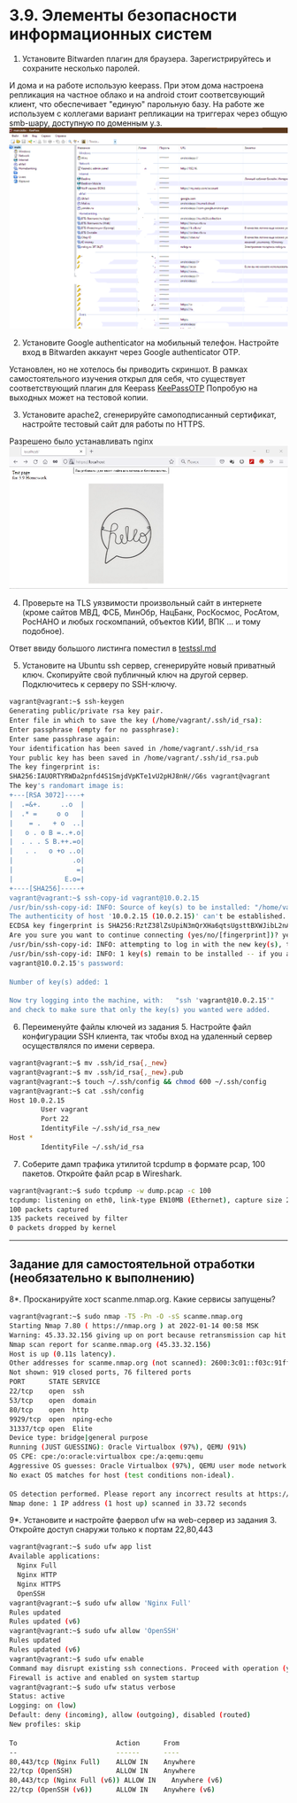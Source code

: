 # 3.9. Элементы безопасности информационных систем

1. Установите Bitwarden плагин для браузера. Зарегистрируйтесь и сохраните несколько паролей.

И дома и на работе использую keepass. При этом дома настроена репликация на частное облако и на android стоит соответсвующий клиент, что обеспечивает "единую" парольную базу.
На работе же используем с коллегами вариант репликации на триггерах через общую smb-шару, доступную по доменным у.з.
![Keepass_01](./3.9.1_01.png)

2. Установите Google authenticator на мобильный телефон. Настройте вход в Bitwarden аккаунт через Google authenticator OTP.

Установлен, но не хотелось бы приводить скриншот.
В рамках самостоятельного изучения открыл для себя, что существует соответствующий плагин для Keepass [KeePassOTP](https://github.com/Rookiestyle/KeePassOTP)
Попробую на выходных может на тестовой копии.

3. Установите apache2, сгенерируйте самоподписанный сертификат, настройте тестовый сайт для работы по HTTPS.

Разрешено было устанавливать nginx
![Nginx+SSL](./3.9.3_01.png)

4. Проверьте на TLS уязвимости произвольный сайт в интернете (кроме сайтов МВД, ФСБ, МинОбр, НацБанк, РосКосмос, РосАтом, РосНАНО и любых госкомпаний, объектов КИИ, ВПК ... и тому подобное).

Ответ ввиду большого листинга поместил в [testssl.md](./testssl.md)

5. Установите на Ubuntu ssh сервер, сгенерируйте новый приватный ключ. Скопируйте свой публичный ключ на другой сервер. Подключитесь к серверу по SSH-ключу.

```bash
vagrant@vagrant:~$ ssh-keygen
Generating public/private rsa key pair.
Enter file in which to save the key (/home/vagrant/.ssh/id_rsa):
Enter passphrase (empty for no passphrase):
Enter same passphrase again:
Your identification has been saved in /home/vagrant/.ssh/id_rsa
Your public key has been saved in /home/vagrant/.ssh/id_rsa.pub
The key fingerprint is:
SHA256:IAUORTYRWDa2pnfd4S1SmjdVpKTe1vU2pHJ8nH//G6s vagrant@vagrant
The key's randomart image is:
+---[RSA 3072]----+
|  .=&+.     ..o  |
|  .* =     o o   |
|    = .   + o  ..|
|   o . o B =..+.o|
|  . . . S B.++.=o|
|   . .   o +o ..o|
|               .o|
|                =|
|             E.o=|
+----[SHA256]-----+
vagrant@vagrant:~$ ssh-copy-id vagrant@10.0.2.15
/usr/bin/ssh-copy-id: INFO: Source of key(s) to be installed: "/home/vagrant/.ssh/id_rsa.pub"
The authenticity of host '10.0.2.15 (10.0.2.15)' can't be established.
ECDSA key fingerprint is SHA256:RztZ38lZsUpiN3mQrXHa6qtsUgsttBXWJibL2nAiwdQ.
Are you sure you want to continue connecting (yes/no/[fingerprint])? yes
/usr/bin/ssh-copy-id: INFO: attempting to log in with the new key(s), to filter out any that are already installed
/usr/bin/ssh-copy-id: INFO: 1 key(s) remain to be installed -- if you are prompted now it is to install the new keys
vagrant@10.0.2.15's password:

Number of key(s) added: 1

Now try logging into the machine, with:   "ssh 'vagrant@10.0.2.15'"
and check to make sure that only the key(s) you wanted were added.
```

6. Переименуйте файлы ключей из задания 5. Настройте файл конфигурации SSH клиента, так чтобы вход на удаленный сервер осуществлялся по имени сервера.

```bash
vagrant@vagrant:~$ mv .ssh/id_rsa{,_new}
vagrant@vagrant:~$ mv .ssh/id_rsa{,_new}.pub
vagrant@vagrant:~$ touch ~/.ssh/config && chmod 600 ~/.ssh/config
vagrant@vagrant:~$ cat .ssh/config
Host 10.0.2.15
        User vagrant
        Port 22
        IdentityFile ~/.ssh/id_rsa_new
Host *
        IdentityFile ~/.ssh/id_rsa
```

7. Соберите дамп трафика утилитой tcpdump в формате pcap, 100 пакетов. Откройте файл pcap в Wireshark.

```bash
vagrant@vagrant:~$ sudo tcpdump -w dump.pcap -c 100
tcpdump: listening on eth0, link-type EN10MB (Ethernet), capture size 262144 bytes
100 packets captured
135 packets received by filter
0 packets dropped by kernel
```

 ---
## Задание для самостоятельной отработки (необязательно к выполнению)

8*. Просканируйте хост scanme.nmap.org. Какие сервисы запущены?

```bash
vagrant@vagrant:~$ sudo nmap -T5 -Pn -O -sS scanme.nmap.org
Starting Nmap 7.80 ( https://nmap.org ) at 2022-01-14 00:58 MSK
Warning: 45.33.32.156 giving up on port because retransmission cap hit (2).
Nmap scan report for scanme.nmap.org (45.33.32.156)
Host is up (0.11s latency).
Other addresses for scanme.nmap.org (not scanned): 2600:3c01::f03c:91ff:fe18:bb2f
Not shown: 919 closed ports, 76 filtered ports
PORT      STATE SERVICE
22/tcp    open  ssh
53/tcp    open  domain
80/tcp    open  http
9929/tcp  open  nping-echo
31337/tcp open  Elite
Device type: bridge|general purpose
Running (JUST GUESSING): Oracle Virtualbox (97%), QEMU (91%)
OS CPE: cpe:/o:oracle:virtualbox cpe:/a:qemu:qemu
Aggressive OS guesses: Oracle Virtualbox (97%), QEMU user mode network gateway (91%)
No exact OS matches for host (test conditions non-ideal).

OS detection performed. Please report any incorrect results at https://nmap.org/submit/ .
Nmap done: 1 IP address (1 host up) scanned in 33.72 seconds
```

9*. Установите и настройте фаервол ufw на web-сервер из задания 3. Откройте доступ снаружи только к портам 22,80,443

```bash
vagrant@vagrant:~$ sudo ufw app list
Available applications:
  Nginx Full
  Nginx HTTP
  Nginx HTTPS
  OpenSSH
vagrant@vagrant:~$ sudo ufw allow 'Nginx Full'
Rules updated
Rules updated (v6)
vagrant@vagrant:~$ sudo ufw allow 'OpenSSH'
Rules updated
Rules updated (v6)
vagrant@vagrant:~$ sudo ufw enable
Command may disrupt existing ssh connections. Proceed with operation (y|n)? y
Firewall is active and enabled on system startup
vagrant@vagrant:~$ sudo ufw status verbose
Status: active
Logging: on (low)
Default: deny (incoming), allow (outgoing), disabled (routed)
New profiles: skip

To                         Action      From
--                         ------      ----
80,443/tcp (Nginx Full)    ALLOW IN    Anywhere
22/tcp (OpenSSH)           ALLOW IN    Anywhere
80,443/tcp (Nginx Full (v6)) ALLOW IN    Anywhere (v6)
22/tcp (OpenSSH (v6))      ALLOW IN    Anywhere (v6)
```